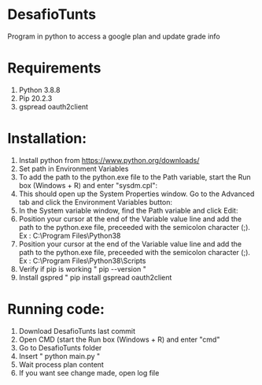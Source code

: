 # DesafioTunts
Program in python to access a google plan and update grade info 

# Requirements

1. Python 3.8.8
2. Pip 20.2.3
3. gspread oauth2client

# Installation:

1. Install python from https://www.python.org/downloads/
2. Set path in Environment Variables
3. To add the path to the python.exe file to the Path variable, start the Run box (Windows + R) and enter "sysdm.cpl":
4. This should open up the System Properties window. Go to the Advanced tab and click the Environment Variables button:
5. In the System variable window, find the Path variable and click Edit:
6. Position your cursor at the end of the Variable value line and add the path to the python.exe file, preceeded with the semicolon character (;). Ex : C:\Program Files\Python38
7. Position your cursor at the end of the Variable value line and add the path to the python.exe file, preceeded with the semicolon character (;). Ex : C:\Program Files\Python38\Scripts
8. Verify if pip is working " pip --version "
9. Install gspred " pip install gspread oauth2client

# Running code:

1. Download DesafioTunts last commit
2. Open CMD (start the Run box (Windows + R) and enter "cmd" 
3. Go to DesafioTunts folder 
4. Insert " python main.py "
5. Wait process plan content
6. If you want see change made, open log file

	
